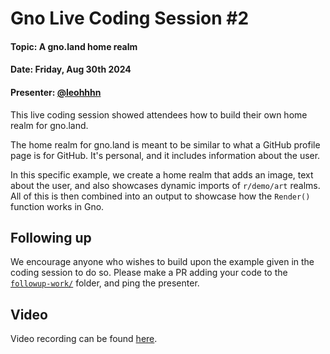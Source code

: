 # Gno Live Coding Session #2

#### Topic: A gno.land home realm
#### Date: Friday, Aug 30th 2024
#### Presenter: [@leohhhn](https://github.com/leohhhn)

This live coding session showed attendees how to build their own home realm for 
gno.land.

The home realm for gno.land is meant to be similar to what a GitHub profile page
is for GitHub. It's personal, and it includes information about the user.

In this specific example, we create a home realm that adds an image, text about 
the user, and also showcases dynamic imports of `r/demo/art` realms. All of this
is then combined into an output to showcase how the `Render()` function works
in Gno.

## Following up

We encourage anyone who wishes to build upon the example given in the coding
session to do so. Please make a PR adding your code to the 
[`followup-work/`](./followup-work) folder, and ping the presenter.

## Video

Video recording can be found [here](https://www.youtube.com/watch?v=ZI0ZGDMbj-U).